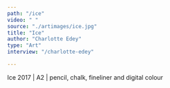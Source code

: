 ```yaml
---
path: "/ice"
video: " "
source: "./artimages/ice.jpg"
title: "Ice"
author: "Charlotte Edey"
type: "Art"
interview: "/charlotte-edey"

---
```


Ice 2017 | A2 | pencil, chalk, fineliner and digital colour 
